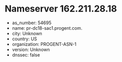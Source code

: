 # Nameserver 162.211.28.18

* as_number: 54695
* name: pr-dc18-sac1.progent.com.
* city: Unknown
* country: US
* organization: PROGENT-ASN-1
* version: Unknown
* dnssec: false
